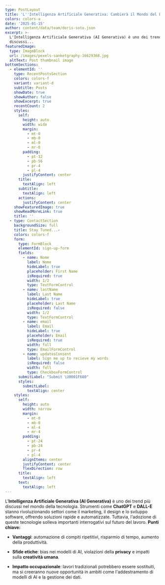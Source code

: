 ```yaml
---
type: PostLayout
title: 'L''Intelligenza Artificiale Generativa: Cambierà il Mondo del Lavoro?'
colors: colors-a
date: '2025-01-15'
author: content/data/team/doris-soto.json
excerpt: >-
  L'Intelligenza Artificiale Generativa (AI Generativa) è uno dei trend più
  discussi...
featuredImage:
  type: ImageBlock
  url: /images/pexels-sanketgraphy-16629368.jpg
  altText: Post thumbnail image
bottomSections:
  - elementId: ''
    type: RecentPostsSection
    colors: colors-f
    variant: variant-d
    subtitle: Posts
    showDate: true
    showAuthor: false
    showExcerpt: true
    recentCount: 2
    styles:
      self:
        height: auto
        width: wide
        margin:
          - mt-0
          - mb-0
          - ml-0
          - mr-0
        padding:
          - pt-12
          - pb-56
          - pr-4
          - pl-4
        justifyContent: center
      title:
        textAlign: left
      subtitle:
        textAlign: left
      actions:
        justifyContent: center
    showFeaturedImage: true
    showReadMoreLink: true
    title: ''
  - type: ContactSection
    backgroundSize: full
    title: Stay Tuned...✍️
    colors: colors-f
    form:
      type: FormBlock
      elementId: sign-up-form
      fields:
        - name: Nome
          label: Nome
          hideLabel: true
          placeholder: First Name
          isRequired: true
          width: 1/2
          type: TextFormControl
        - name: lastName
          label: Last Name
          hideLabel: true
          placeholder: Last Name
          isRequired: false
          width: 1/2
          type: TextFormControl
        - name: email
          label: Email
          hideLabel: true
          placeholder: Email
          isRequired: true
          width: full
          type: EmailFormControl
        - name: updatesConsent
          label: Sign me up to recieve my words
          isRequired: false
          width: full
          type: CheckboxFormControl
      submitLabel: "Submit \U0001F680"
      styles:
        submitLabel:
          textAlign: center
    styles:
      self:
        height: auto
        width: narrow
        margin:
          - mt-0
          - mb-0
          - ml-4
          - mr-4
        padding:
          - pt-24
          - pb-24
          - pr-4
          - pl-4
        alignItems: center
        justifyContent: center
        flexDirection: row
      title:
        textAlign: left
      text:
        textAlign: left
---
```

L'**Intelligenza Artificiale Generativa (AI Generativa)** è uno dei trend più discussi nel mondo della tecnologia. Strumenti come **ChatGPT** e **DALL-E** stanno rivoluzionando settori come il marketing, il design e lo sviluppo software, offrendo soluzioni rapide e automatizzate. Tuttavia, l'adozione di queste tecnologie solleva importanti interrogativi sul futuro del lavoro.
**Punti chiave:**

*   **Vantaggi**: automazione di compiti ripetitivi, risparmio di tempo, aumento della produttività.

*   **Sfide etiche**: bias nei modelli di AI, violazioni della **privacy** e impatti sulla **creatività umana**.

*   **Impatto occupazionale**: lavori tradizionali potrebbero essere sostituiti, ma si creeranno nuove opportunità in ambiti come l'addestramento di modelli di AI e la gestione dei dati.

